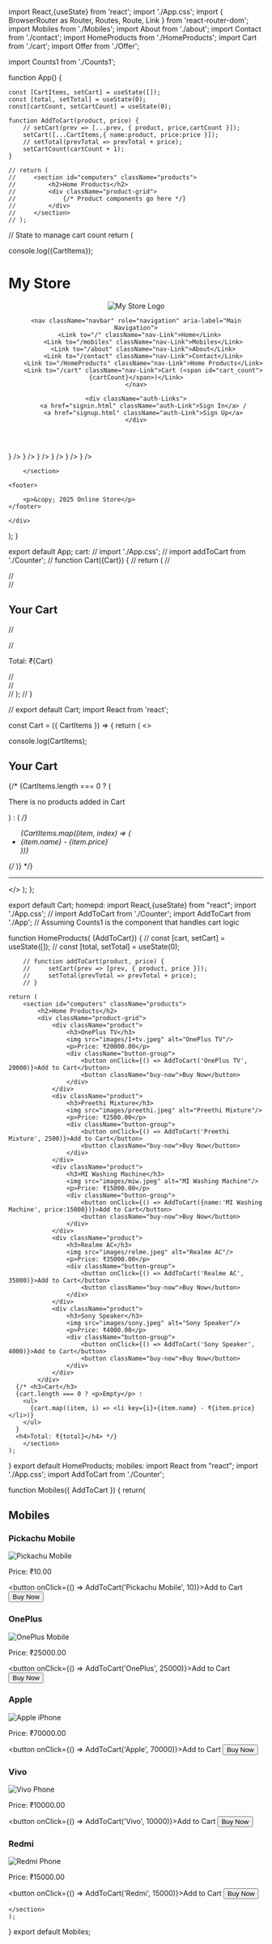 import React,{useState} from 'react';
import './App.css';
import { BrowserRouter as Router, Routes, Route, Link } from 'react-router-dom';
import Mobiles from './Mobiles';
import About from './about';
import Contact from './contact';
import HomeProducts from './HomeProducts';
import Cart from './cart';
import Offer from './Offer';

import Counts1 from './Counts1';



function App() {

    const [CartItems, setCart] = useState([]);
    const [total, setTotal] = useState(0);
    const[cartCount, setCartCount] = useState(0);

    function AddToCart(product, price) {
        // setCart(prev => [...prev, { product, price,cartCount }]);
        setCart([...CartItems,{ name:product, price:price }]);
        // setTotal(prevTotal => prevTotal + price);
        setCartCount(cartCount + 1);
    }

    // return (
    //     <section id="computers" className="products">
    //         <h2>Home Products</h2>
    //         <div className="product-grid">
    //             {/* Product components go here */}
    //         </div>
    //     </section>
    // );







  // State to manage cart count
  return (
    <div className="App">
      console.log({CartItems});
       <h1>My Store</h1>
        <Router>
          <header>
    <div className="logo-container" aria-label="Company Logo">
        <img src="images/pickachu.jpg" alt="My Store Logo" className="logo" />
    </div>
   
    <nav className="navbar" role="navigation" aria-label="Main Navigation">
      <Link to="/" className="nav-Link">Home</Link>
        <Link to="/mobiles" className="nav-Link">Mobiles</Link>
        <Link to="/about" className="nav-Link">About</Link>
        <Link to="/contact" className="nav-Link">Contact</Link>
        <Link to="/HomeProducts" className="nav-Link">Home Products</Link>
        <Link to="/cart" className="nav-Link">Cart (<span id="cart_count">{cartCount}</span>)</Link>
    </nav>
        
    <div className="auth-Links">
        <a href="signin.html" className="auth-Link">Sign In</a> /
        <a href="signup.html" className="auth-Link">Sign Up</a>
    </div>
    
</header>

<section className='hero'>
  <Routes>
           <Route path="/" element={<Offer />} />
            <Route path="/mobiles" element={<Mobiles  AddToCart={AddToCart}/>} />
            <Route path="/about" element={<About/>} />
            <Route path="/contact" element={<Contact/>} />
            <Route path="/HomeProducts" element={<HomeProducts AddToCart={AddToCart}/>} />
            <Route path="/cart" element={<Cart cart={CartItems}/>} />
        </Routes>
        
        </section>
   </Router>






    <footer>

        <p>&copy; 2025 Online Store</p>
    </footer>
   
    </div>
  );
}

export default App;
cart:
// import './App.css';
// import addToCart from './Counter';
// function Cart({Cart}) {
//     return (
//         <div>
//             <section id="cart">
//                 <h2>Your Cart</h2>
//                 <ul id="cart-items"></ul>
//                 <p className="total">Total: ₹<span id="cart-total">{Cart}</span></p>
//             </section>
//         </div>
//     );
// }

// export default Cart;
import React from 'react';

const Cart = ({ CartItems }) => {
  return (
    <>
      <section id="cart_items">
        console.log(CartItems);
        <h2>Your Cart</h2>
        {/* {CartItems.length === 0 ? (
          <p>There is no products added in Cart</p>
        ) : ( */}
          <ul>
            {CartItems.map((item, index) => (
              <li key={index}>{item.name} - {item.price}</li>
            ))}
          </ul>
        {/* )} */}
      </section>
      <hr />
    </>
  );
};

export default Cart;
homepd:
import React,{useState} from "react";
import './App.css';
// import AddToCart from './Counter';
import AddToCart from './App'; // Assuming Counts1 is the component that handles cart logic



function HomeProducts( {AddToCart}) {
        // const [cart, setCart] = useState([]);
        // const [total, setTotal] = useState(0);
    
        // function addToCart(product, price) {
        //     setCart(prev => [prev, { product, price }]);
        //     setTotal(prevTotal => prevTotal + price);
        // }

    return (
        <section id="computers" className="products">
            <h2>Home Products</h2>
            <div className="product-grid">
                <div className="product">
                    <h3>OnePlus TV</h3>
                    <img src="images/1+tv.jpeg" alt="OnePlus TV"/>
                    <p>Price: ₹20000.00</p>
                    <div className="button-group">
                        <button onClick={() => AddToCart('OnePlus TV', 20000)}>Add to Cart</button>
                        <button className="buy-now">Buy Now</button>
                    </div>
                </div>
                <div className="product">
                    <h3>Preethi Mixture</h3>
                    <img src="images/preethi.jpeg" alt="Preethi Mixture"/>
                    <p>Price: ₹2500.00</p>
                    <div className="button-group">
                        <button onClick={() => AddToCart('Preethi Mixture', 2500)}>Add to Cart</button>
                        <button className="buy-now">Buy Now</button>
                    </div>
                </div>
                <div className="product">
                    <h3>MI Washing Machine</h3>
                    <img src="images/miw.jpeg" alt="MI Washing Machine"/>
                    <p>Price: ₹15000.00</p>
                    <div className="button-group">
                        <button onClick={() => AddToCart({name:'MI Washing Machine', price:15000})}>Add to Cart</button>
                        <button className="buy-now">Buy Now</button>
                    </div>
                </div>
                <div className="product">
                    <h3>Realme AC</h3>
                    <img src="images/relme.jpeg" alt="Realme AC"/>
                    <p>Price: ₹35000.00</p>
                    <div className="button-group">
                        <button onClick={() => AddToCart('Realme AC', 35000)}>Add to Cart</button>
                        <button className="buy-now">Buy Now</button>
                    </div>
                </div>
                <div className="product">
                    <h3>Sony Speaker</h3>
                    <img src="images/sony.jpeg" alt="Sony Speaker"/>
                    <p>Price: ₹4000.00</p>
                    <div className="button-group">
                        <button onClick={() => AddToCart('Sony Speaker', 4000)}>Add to Cart</button>
                        <button className="buy-now">Buy Now</button>
                    </div>
                </div>
            </div>
      {/* <h3>Cart</h3>
      {cart.length === 0 ? <p>Empty</p> :
        <ul>
          {cart.map((item, i) => <li key={i}>{item.name} - ₹{item.price}</li>)}
        </ul>
      }
      <h4>Total: ₹{total}</h4> */}
        </section>
    );
}
export default HomeProducts;
mobiles:
import React from "react";
import './App.css';
import AddToCart from './Counter';


function Mobiles({ AddToCart }) {
    return(
        <section id="mobiles" className="products">
        <h2>Mobiles</h2>
        <div className="product-grid">
            <div className="product">
                <h3>Pickachu Mobile</h3>
                <img src="images/pickachu.jpg" alt="Pickachu Mobile" />
                <p>Price: ₹10.00</p>
                <div className="button-group">
                    <button onClick={() => AddToCart('Pickachu Mobile', 10)}>Add to Cart</button>
                    <button className="buy-now">Buy Now</button>
                </div>
            </div>
            <div className="product">
                <h3>OnePlus</h3>
                <img src="images/1+.jpeg" alt="OnePlus Mobile"/>
                <p>Price: ₹25000.00</p>
                <div className="button-group">
                    <button onClick={() => AddToCart('OnePlus', 25000)}>Add to Cart</button>
                    <button className="buy-now">Buy Now</button>
                </div>
            </div>
            <div className="product">
                <h3>Apple</h3>
                <img src="images/apple.jpeg" alt="Apple iPhone"/>
                <p>Price: ₹70000.00</p>
                <div className="button-group">
                    <button onClick={() => AddToCart('Apple', 70000)}>Add to Cart</button>
                    <button className="buy-now">Buy Now</button>
                </div>
            </div>
            <div className="product">
                <h3>Vivo</h3>
                <img src="images/vivo.jpeg" alt="Vivo Phone"/>
                <p>Price: ₹10000.00</p>
                <div className="button-group">
                    <button onClick={() => AddToCart('Vivo', 10000)}>Add to Cart</button>
                    <button className="buy-now">Buy Now</button>
                </div>
            </div>
            <div className="product">
                <h3>Redmi</h3>
                <img src="images/redmi.jpeg" alt="Redmi Phone" />
                <p>Price: ₹15000.00</p>
                <div className="button-group">
                    <button onClick={() => AddToCart('Redmi', 15000)}>Add to Cart</button>
                    <button className="buy-now">Buy Now</button>
                </div>
            </div>
        </div>
        
    </section>
    );
}
export default Mobiles;
